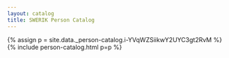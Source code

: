 ```yaml
---
layout: catalog
title: SWERIK Person Catalog
---
```

{% assign p = site.data._person-catalog.i-YVqWZSiikwY2UYC3gt2RvM %}
{% include person-catalog.html p=p %}

